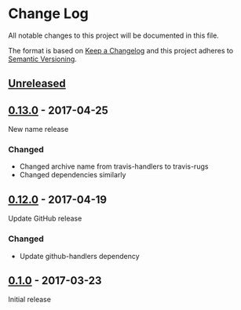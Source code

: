 # Change Log

All notable changes to this project will be documented in this file.

The format is based on [Keep a Changelog](http://keepachangelog.com/)
and this project adheres to [Semantic Versioning](http://semver.org/).

## [Unreleased]

[Unreleased]: https://github.com/atomist/travis-rugs/compare/0.13.0...HEAD

## [0.13.0] - 2017-04-25

[0.13.0]: https://github.com/atomist/travis-rugs/compare/0.12.0...0.13.0

New name release

### Changed

-   Changed archive name from travis-handlers to travis-rugs
-   Changed dependencies similarly

## [0.12.0] - 2017-04-19

[0.12.0]: https://github.com/atomist/travis-rugs/compare/0.11.0...0.12.0

Update GitHub release

### Changed

-   Update github-handlers dependency

## [0.1.0] - 2017-03-23

[0.1.0]: https://github.com/atomist/travis-rugs/tree/0.1.0

Initial release
